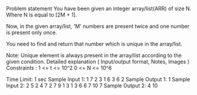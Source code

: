 Problem statement
You have been given an integer array/list(ARR) of size N. Where N is equal to [2M + 1].

Now, in the given array/list, 'M' numbers are present twice and one number is present only once.

You need to find and return that number which is unique in the array/list.

 Note:
Unique element is always present in the array/list according to the given condition.
Detailed explanation ( Input/output format, Notes, Images )
Constraints :
1 <= t <= 10^2
0 <= N <= 10^6

Time Limit: 1 sec
Sample Input 1:
1
7
2 3 1 6 3 6 2
Sample Output 1:
1
Sample Input 2:
2
5
2 4 7 2 7
9
1 3 1 3 6 6 7 10 7
Sample Output 2:
4
10

